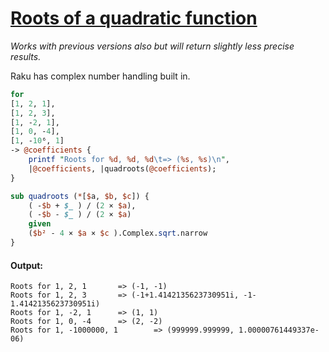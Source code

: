[1]: https://rosettacode.org/wiki/Roots_of_a_quadratic_function

# [Roots of a quadratic function][1]





*Works with previous versions also but will return slightly less precise results.*



Raku has complex number handling built in.

```perl
for
[1, 2, 1],
[1, 2, 3],
[1, -2, 1],
[1, 0, -4],
[1, -10⁶, 1]
-> @coefficients {
    printf "Roots for %d, %d, %d\t=> (%s, %s)\n",
    |@coefficients, |quadroots(@coefficients);
}

sub quadroots (*[$a, $b, $c]) {
    ( -$b + $_ ) / (2 × $a),
    ( -$b - $_ ) / (2 × $a) 
    given
    ($b² - 4 × $a × $c ).Complex.sqrt.narrow
}
```

#### Output:
```
Roots for 1, 2, 1       => (-1, -1)
Roots for 1, 2, 3       => (-1+1.4142135623730951i, -1-1.4142135623730951i)
Roots for 1, -2, 1      => (1, 1)
Roots for 1, 0, -4      => (2, -2)
Roots for 1, -1000000, 1        => (999999.999999, 1.00000761449337e-06)
```
